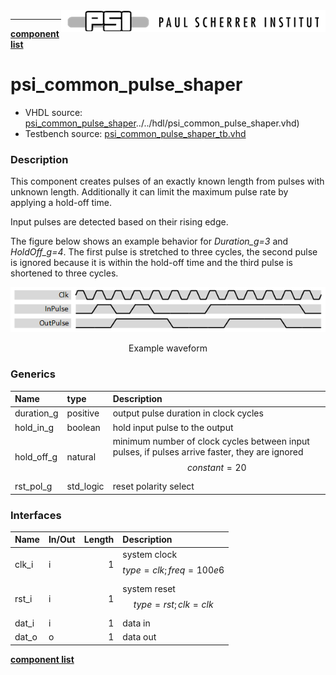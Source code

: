 <img align="right" src="../psi_logo.png">

***

[**component list**](../README.md)

# psi_common_pulse_shaper
 - VHDL source: [psi_common_pulse_shaper]()../../hdl/psi_common_pulse_shaper.vhd)
 - Testbench source: [psi_common_pulse_shaper_tb.vhd](../../testbench/psi_common_pulse_shaper_tb/psi_common_pulse_shaper_tb.vhd)

### Description


This component creates pulses of an exactly known length from pulses with unknown length. Additionally it can limit the maximum pulse rate by applying a hold-off time.

Input pulses are detected based on their rising edge.

The figure below shows an example behavior for *Duration\_g=3* and *HoldOff\_g=4*. The first pulse is stretched to three cycles, the second pulse is ignored because it is within the hold-off time and the third pulse is shortened to three cycles.

<p align="center"><img src="psi_common_pulse_shaper_fig0.png"></p>
<p align="center"> Example waveform </p>

### Generics
| Name       | type      | Description                                                                                                      |
|:-----------|:----------|:-----------------------------------------------------------------------------------------------------------------|
| duration_g | positive  | output pulse duration in clock cycles                                                                            |
| hold_in_g  | boolean   | hold input pulse to the output                                                                                   |
| hold_off_g | natural   | minimum number of clock cycles between input pulses, if pulses arrive faster, they are ignored $$ constant=20 $$ |
| rst_pol_g  | std_logic | reset polarity select                                                                                            |

### Interfaces
| Name   | In/Out   |   Length | Description                             |
|:-------|:---------|---------:|:----------------------------------------|
| clk_i  | i        |        1 | system clock $$ type=clk; freq=100e6 $$ |
| rst_i  | i        |        1 | system reset $$ type=rst; clk=clk $$    |
| dat_i  | i        |        1 | data in                                 |
| dat_o  | o        |        1 | data out                                |


[**component list**](../README.md)
